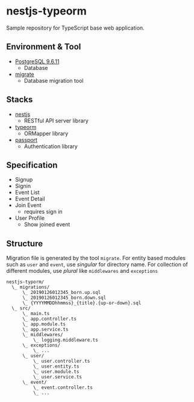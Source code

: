 nestjs-typeorm
=====

Sample repository for TypeScript base web application.

Environment & Tool
-----

- [PostgreSQL 9.6.11](https://www.postgresql.org/docs/9.6/release-9-6-11.html)
  - Database
- [migrate](https://github.com/golang-migrate/migrate)
  - Database migration tool

Stacks
-----

- [nestjs](https://nestjs.com/)
  - RESTful API server library
- [typeorm](https://typeorm.io/)
  - ORMapper library
- [passport](http://www.passportjs.org)
  - Authentication library

Specification
-----

- Signup
- Signin
- Event List
- Event Detail
- Join Event
  - requires sign in
- User Profile
  - Show joined event

Structure
-----

Migration file is generated by the tool `migrate`.
For entity based modules such as `user` and `event`, use _singular_ for directory name.
For collection of different modules, use _plural_ like `middlewares` and `exceptions`

```text
nestjs-typorm/
  \_ migrations/
      \_ 20190126012345_born.up.sql
      \_ 20190126012345_born.down.sql
      \_ {YYYYMMDDhhmmss}_{title}.{up-or-down}.sql
  \_ src/
      \_ main.ts
      \_ app.controller.ts
      \_ app.module.ts
      \_ app.service.ts
      \_ middlewares/
          \_ logging.middleware.ts
      \_ exceptions/
          \_ ...
      \_ user/
          \_ user.controller.ts
          \_ user.entity.ts
          \_ user.module.ts
          \_ user.service.ts
      \_ event/
          \_ event.controller.ts
          \_ ...
```